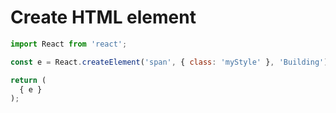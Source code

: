# Create HTML element

```JavaScript
import React from 'react';

const e = React.createElement('span', { class: 'myStyle' }, 'Building');

return (
  { e }
);
```
